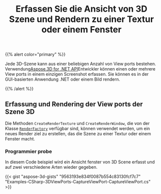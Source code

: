﻿---
title: Erfassen Sie die Ansicht von 3D Szene und Rendern zu einer Textur oder einem Fenster
type: docs
weight: 20
url: /de/net/capture-the-viewports-of-3d-scene-and-render-to-a-texture-or-window/
description: Jede 3D-Szene kann aus einer beliebigen Anzahl von View ports bestehen. Mit Aspose.3D for .NET API können Entwickler einen oder mehrere View ports in einem einzigen Screenshot erfassen. Sie können es in der GUI-basierten Anwendung .NET oder einem Bild rendern.
---
{{% alert color="primary" %}}

Jede 3D-Szene kann aus einer beliebigen Anzahl von View ports bestehen. Verwendung[Aspose.3D for .NET API](https://products.aspose.com/3d/net/)Entwickler können einen oder mehrere View ports in einem einzigen Screenshot erfassen. Sie können es in der GUI-basierten Anwendung .NET oder einem Bild rendern.

{{% /alert %}}
## **Erfassung und Rendering der View ports der Szene 3D**
Die Methoden `CreateRenderTexture` und `CreateRenderWindow`, die von der Klasse [`RenderFactory`](https://reference.aspose.com/3d/net/aspose.threed.render/renderfactory) verfügbar sind, können verwendet werden, um ein neues Render ziel zu erstellen, das die Szene zu einer Textur oder einem Fenster macht.
### **Programmier probe**
In diesem Code beispiel wird ein Ansicht fenster von 3D Scene erfasst und auf zwei verschiedene Arten wieder gegeben.

{{< gist "aspose-3d-gists" "9563193e834f0087b554c83130fcf7c7" "Examples-CSharp-3DViewPorts-CaptureViewPort-CaptureViewPort.cs" >}}
